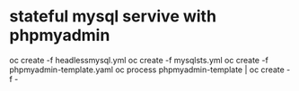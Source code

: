 # stateful mysql servive with phpmyadmin


oc create -f headlessmysql.yml
oc create -f mysqlsts.yml
oc create -f phpmyadmin-template.yaml
oc process phpmyadmin-template  | oc create -f -